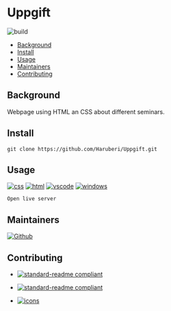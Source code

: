 # Uppgift

![build](https://img.shields.io/badge/build-passing-green)

- [Background](#background)
- [Install](#install)
- [Usage](#usage)
- [Maintainers](#maintainers)
- [Contributing](#contributing)

## Background

Webpage using HTML an CSS about different seminars.

## Install

```
git clone https://github.com/Haruberi/Uppgift.git
```

## Usage

[![css](https://img.shields.io/badge/--1572B6?logo=css3&logoColor=000)](https://en.wikipedia.org/wiki/CSS)
[![html](https://img.shields.io/badge/--E34F26?logo=html5&logoColor=000)](https://developer.mozilla.org/en-US/docs/Web/HTML)
[![vscode](https://img.shields.io/badge/--5C2D91?logo=visualstudio&logoColor=000)](https://code.visualstudio.com/)
[![windows](https://img.shields.io/badge/--0078D6?logo=windows&logoColor=000)](https://www.microsoft.com/sv-se/windows)

```
Open live server
```

## Maintainers

[![Github](https://badgen.net/badge/icon/Anna%20Hallberg?icon=github&label)](https://github.com/haruberi)

## Contributing

* [![standard-readme compliant](https://img.shields.io/badge/standard_readme-HERE-green.svg?style=flat-square)](https://github.com/RichardLitt/standard-readme)

* [![standard-readme compliant](https://img.shields.io/badge/readme_badges-HERE-green.svg?style=flat-square)](https://github.com/Naereen/badges/blob/master/README.md)

* [![icons](https://img.shields.io/badge/free_icons-HERE-green.svg?style=flat-square)](https://simpleicons.org/?q=java)
